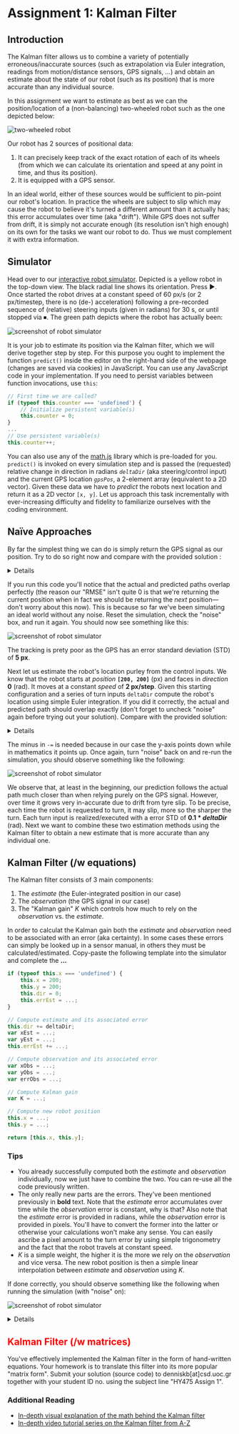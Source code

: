 # Assignment 1: Kalman Filter
## Introduction
The Kalman filter allows us to combine a variety of potentially erroneous/inaccurate sources (such as extrapolation via Euler integration, readings from motion/distance sensors, GPS signals, ...) and obtain an estimate about the state of our robot (such as its position) that is more accurate than any individual source.

In this assignment we want to estimate as best as we can the position/location of a (non-balancing) two-wheeled robot such as the one depicted below:

![two-wheeled robot](robot.jpg)

Our robot has 2 sources of positional data:

1. It can precisely keep track of the exact rotation of each of its wheels (from which we can calculate its orientation and speed at any point in time, and thus its position).
2. It is equipped with a GPS sensor.

In an ideal world, either of these sources would be sufficient to pin-point our robot's location. In practice the wheels are subject to slip which may cause the robot to believe it's turned a different amount than it actually has; this error accumulates over time (aka "drift"). While GPS does not suffer from drift, it is simply not accurate enough (its resolution isn't high enough) on its own for the tasks we want our robot to do. Thus we must complement it with extra information.

## Simulator
Head over to our [interactive robot simulator](denniskb.github.io/hy475). Depicted is a yellow robot in the top-down view. The black radial line shows its orientation. Press &#x25B6;. Once started the robot drives at a constant speed of 60 px/s (or 2 px/timestep, there is no (de-) acceleration) following a pre-recorded sequence of (relative) steering inputs (given in radians) for 30 s, or until stopped via &#x23F9;. The green path depicts where the robot has actually been:

![screenshot of robot simulator](sim1.png)

It is your job to estimate its position via the Kalman filter, which we will derive together step by step. For this purpose you ought to implement the function `predict()` inside the editor on the right-hand side of the webpage (changes are saved via cookies) in JavaScript. You can use any JavaScript code in your implementation. If you need to persist variables between function invocations, use `this`:

```javascript
// First time we are called?
if (typeof this.counter === 'undefined') {
    // Initialize persistent variable(s)
    this.counter = 0;
}
...
// Use persistent variable(s)
this.counter++;
```

You can also use any of the [math.js](https://mathjs.org/docs/index.html) library which is pre-loaded for you. `predict()` is invoked on every simulation step and is passed the (requested) relative change in direction in radians *`deltaDir`* (aka steering/control input) and the current GPS location *`gpsPos`*, a 2-element array (equivalent to a 2D vector). Given these data we have to *predict* the robots next location and return it as a 2D vector `[x, y]`. Let us approach this task incrementally with ever-increasing difficulty and fidelity to familiarize ourselves with the coding environment.

## Na&#x00EF;ve Approaches
By far the simplest thing we can do is simply return the GPS signal as our position. Try to do so right now and compare with the provided solution :

<details>
<sumary>Expand to reveal solution</summary>

```javascript
return gpsPos;
```
</details>

If you run this code you'll notice that the actual and predicted paths overlap perfectly (the reason our "RMSE" isn't quite 0 is that we're returning the current position when in fact we should be returning the *next* position&mdash;don't worry about this now). This is because so far we've been simulating an ideal world without any noise. Reset the simulation, check the "noise" box, and run it again. You should now see something like this:

![screenshot of robot simulator](sim2.png)

The tracking is prety poor as the GPS has an error standard deviation (STD) of **5 px**.

Next let us estimate the robot's location purley from the control inputs. We know that the robot starts at *position* **`[200, 200]`** (px) and faces in *direction* **0** (rad). It moves at a constant *speed* of **2 px/step**. Given this starting configuration and a series of turn inputs `deltaDir` compute the robot's location using simple Euler integration. If you did it correctly, the actual and predicted path should overlap exactly (don't forget to uncheck "noise" again before trying out your solution). Compare with the provided solution:

<details>
<sumary>Expand to reveal solution</summary>

```javascript
if (typeof this.x === 'undefined') {
    this.x = 200;
    this.y = 200;
    this.dir = 0;
}

this.dir += deltaDir;
this.x += 2 * math.cos(this.dir);
this.y -= 2 * math.sin(this.dir);

return [this.x, this.y];
```
</details>

The minus in `-=` is needed because in our case the y-axis points down while in mathematics it points up. Once again, turn "noise" back on and re-run the simulation, you should observe something like the following:

![screenshot of robot simulator](sim3.png)

We observe that, at least in the beginning, our prediction follows the actual path much closer than when relying purely on the GPS signal. However, over time it grows very in-accurate due to drift from tyre slip. To be precise, each time the robot is requested to turn, it may slip, more so the sharper the turn. Each turn input is realized/executed with a error STD of **0.1 \* *deltaDir*** (rad). Next we want to combine these two estimation methods using the Kalman filter to obtain a new estimate that is more accurate than any individual one.

## Kalman Filter (/w equations)
The Kalman filter consists of 3 main components:

1. The *estimate* (the Euler-integrated position in our case)
2. The *observation* (the GPS signal in our case)
3. The "Kalman gain" *K* which controls how much to rely on the *observation* vs. the *estimate*.

In order to calculat the Kalman gain both the *estimate* and *observation* need to be associated with an error (aka certainty). In some cases these errors can simply be looked up in a sensor manual, in others they must be calculated/estimated. Copy-paste the following template into the simulator and complete the **...**

```javascript
if (typeof this.x === 'undefined') {
    this.x = 200;
    this.y = 200;
    this.dir = 0;
    this.errEst = ...;
}

// Compute estimate and its associated error
this.dir += deltaDir;
var xEst = ...;
var yEst = ...;
this.errEst += ...;

// Compute observation and its associated error
var xObs = ...;
var yObs = ...;
var errObs = ...;

// Compute Kalman gain
var K = ...;

// Compute new robot position
this.x = ...;
this.y = ...;

return [this.x, this.y];
```

### Tips

- You already successfully computed both the *estimate* and *observation* individually, now we just have to combine the two. You can re-use all the code previously written.
- The only really new parts are the errors. They've been mentioned previously in **bold** text. Note that the *estimate* error accumulates over time while the *observation* error is constant, why is that? Also note that the *estimate* error is provided in radians, while the *observation* error is provided in pixels. You'll have to convert the former into the latter or otherwise your calculations won't make any sense. You can easily ascribe a pixel amount to the turn error by using simple trigonometry and the fact that the robot travels at constant speed.
- *K* is a simple weight, the higher it is the more we rely on the *observation* and vice versa. The new robot position is then a simple linear interpolation between *estimate* and *observation* using *K*.

If done correctly, you should observe something like the following when running the simulation (with "noise" on):

![screenshot of robot simulator](sim4.png)

<details>
<sumary>Expand to reveal solution</summary>

```javascript
if (typeof this.x === 'undefined') {
    this.x = 200;
    this.y = 200;
    this.dir = 0;
    this.errEst = 0;
}

// Compute estimate and its associated error
this.dir += deltaDir;
var xEst = this.x + 2 * math.cos(this.dir);
var yEst = this.y - 2 * math.sin(this.dir);
this.errEst += math.abs(deltaDir) * 0.2;

// Compute observation and its associated error
var xObs = gpsPos[0];
var yObs = gpsPos[1];
var errObs = 5;

// Compute Kalman gain
var K = this.errEst / (this.errEst + errObs);

// Compute new robot position
this.x = xEst + K*(xObs - xEst);
this.y = yEst + K*(yObs - yEst);

return [this.x, this.y];
```

### *Estimate* Error Calculation

![error calculation illustration](err.png)

From its current location the robot travels exactly 2 px in any direction within one simulation step. The error STD between the actual and desired direction is `0.1 * |deltaDir|` **radians** (in either direction). In order to (approximately) convert to pixels we calculate `0.1 * |deltaDir| / 2pi * 2px * 2pi = |deltaDir| * 0.2px`.

Play around with the errors and see if you can obtain an even lower RMSE.
</details>

## <span style="color:red;">Kalman Filter (/w matrices)</span>
You've effectively implemented the Kalman filter in the form of hand-written equations. Your homework is to translate this filter into its more popular "matrix form". Submit your solution (source code) to denniskb[at]csd.uoc.gr together with your student ID no. using the subject line "HY475 Assign 1".

### Additional Reading
- [In-depth visual explanation of the math behind the Kalman filter](https://www.bzarg.com/p/how-a-kalman-filter-works-in-pictures/)
- [In-depth video tutorial series on the Kalman filter from A-Z](https://www.youtube.com/watch?v=CaCcOwJPytQ&list=PLX2gX-ftPVXU3oUFNATxGXY90AULiqnWT)